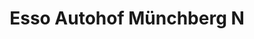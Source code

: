 ---
title: "Esso Autohof Münchberg N"
url: /muenchberg/esso-autohof-muenchberg-n/
shop: Allgemein
---